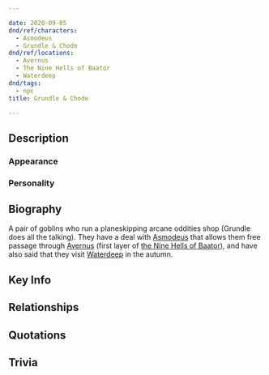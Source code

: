 ```yaml
---

date: 2020-09-05
dnd/ref/characters:
  - Asmodeus
  - Grundle & Chode
dnd/ref/locations:
  - Avernus
  - The Nine Hells of Baator
  - Waterdeep
dnd/tags:
  - npc
title: Grundle & Chode

---
```


## Description

### Appearance

### Personality

## Biography

A pair of goblins who run a planeskipping arcane oddities shop (Grundle does all the talking). They have a deal with [Asmodeus](/dnd/npcs/asmodeus) that allows them free passage through [Avernus](/dnd/locations/avernus) (first layer of [the Nine Hells of Baator](/dnd/locations/the-nine-hells-of-baator)), and have also said that they visit [Waterdeep](/dnd/locations/waterdeep) in the autumn.

## Key Info

## Relationships

## Quotations

## Trivia
